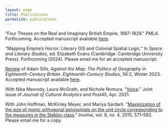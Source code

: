 ```yaml
---
layout: page
title: Publications 
permalink: publications
---
```


“Four Theses on the Real and Imaginary British Empire, 1697-1829.” *PMLA*. Forthcoming. Accepted manuscript available [here](https://alexander-j-sherman.github.io/PMLA-21-08-0028.R3_Proof_hi.pdf).

“Mapping Empire’s Horror: Literary GIS and Colonial Spatial Logic.” In *Space and Literary Studies*, ed. Elizabeth Evans (Cambridge: Cambridge University Press). Forthcoming (2024). Please email me for an accepted manuscript.
 
[Review](https://doi.org/10.1353/ecs.2023.0020) of Adam Sills, *Against the Map: The Politics of Geography in Eighteenth-Century Britain*. *Eighteenth-Century Studies*, 56:2, Winter 2023. Accepted manuscript available [here](https://alexander-j-sherman.github.io/AgainstTheMap_ReviewMS.docx).
 
With Nika Mavrody, Laura McGrath, and Nichole Nomura. “[Voice](https://post45.org/2021/04/voice/).” Joint issue of *Journal of Cultural Analytics* and *Post45*, Apr. 2021.

With John Hoffman, McKinley Meyer, and Mariya Sardarli. “[Maximization of the size of monic orthogonal polynomials on the unit circle corresponding to the measures in the Steklov class](https://doi.org/10.2140/involve.2015.8.571).” *Involve*, vol. 8, no. 4, 2015, 571–592. Please email me for a copy.
